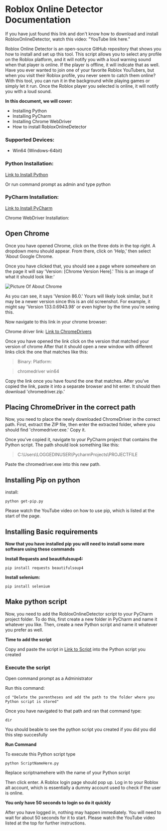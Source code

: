 # Roblox Online Detector Documentation

If you have just found this link and don't know how to download and install RobloxOnlineDetector, watch this video: "YouTube link here."

Roblox Online Detector is an open-source GitHub repository that shows you how to install and set up this tool. This script allows you to select any profile on the Roblox platform, and it will notify you with a loud warning sound when that player is online. If the player is offline, it will indicate that as well. Have you ever wanted to join one of your favorite Roblox YouTubers, but when you visit their Roblox profile, you never seem to catch them online? With this tool, you can run it in the background while playing games or simply let it run. Once the Roblox player you selected is online, it will notify you with a loud sound.

**In this document, we will cover:**

- Installing Python
- Installing PyCharm
- Installing Chrome WebDriver
- How to install RobloxOnlineDetector

### Supported Devices:
- Win64 (Windows-64bit)

### Python Installation:
[Link to Install Python](https://www.python.org/downloads/)

Or run command prompt as admin and type python

### PyCharm Installation:
[Link to Install PyCharm](https://www.jetbrains.com/pycharm/download/download-thanks.html?platform=windows&code=PCC)

Chrome WebDriver Installation:

## Open Chrome

Once you have opened Chrome, click on the three dots in the top right. A dropdown menu should appear. From there, click on 'Help,' then select 'About Google Chrome.

Once you have clicked that, you should see a page where somewhere on the page it will say 'Version: [Chrome Version Here].' This is an image of what it should look like:'

![Picture Of About Chrome](https://th.bing.com/th/id/R.3020f66fa850d84b71fb792004036d7b?rik=MDBTLLcc31qg%2fA&pid=ImgRaw&r=0)

As you can see, it says 'Version 86.0.' Yours will likely look similar, but it may be a newer version since this is an old screenshot. For example, it might say 'Version 133.0.6943.98' or even higher by the time you're seeing this.

Now navigate to this link in your chrome browser: 

Chrome driver link:
[Link to ChromeDrivers](https://googlechromelabs.github.io/chrome-for-testing/)

Once you have opened the link click on the version that matched your version of chrome
After that it should open a new window with different links
click the one that matches like this:

> Binary:       Platform:

> chromedriver	win64


Copy the link once you have found the one that matches. After you’ve copied the link, paste it into a separate browser and hit enter. It should then download 'chromedriver.zip.'

## Placing ChromeDriver in the correct path

Now, you need to place the newly downloaded ChromeDriver in the correct path. First, extract the ZIP file, then enter the extracted folder, where you should find 'chromedriver.exe.' Copy it.

Once you’ve copied it, navigate to your PyCharm project that contains the Python script.
The path should look something like this:

> C:\Users\LOGGEDINUSER\PycharmProjects\PROJECTFILE

Paste the chromedriver.exe into this new path.

## Installing Pip on python

install:

	python get-pip.py

[^1]: This is the footnote.


Please watch the YouTube video on how to use pip, which is listed at the start of the page.


## Installing Basic requirements

**Now that you have installed pip you will need to install some more software using these commands**

**Install Requests and beautifulsoup4:**

	pip install requests beautifulsoup4

[^1]: This is the footnote.

**Install selenium:**

	pip install selenium

[^1]: This is the footnote.


## Make python script

Now, you need to add the RobloxOnlineDetector script to your PyCharm project folder. To do this, first create a new folder in PyCharm and name it whatever you like. Then, create a new Python script and name it whatever you prefer as well.

**Time to add the script**

Copy and paste the script in [Link to Script](https://github.com/gamerboy291115/RobloxOnlineDetector/blob/main/RobloxOnlineDetector) into the Python script you created


### Execute the script

Open command prompt as a Administrator

Run this command:

	cd "Delete the parentheses and add the path to the folder where you Python script is stored"

[^1]: This is the footnote

Once you have navigated to that path and ran that command type:

	dir

[^1]: This is the footnote

You should beable to see the python script you created if you did you did this step succesfully

**Run Command**

To execute this Python script type


	python ScriptNameHere.py

[^1]: This is the footnote

Replace scriptnamehere with the name of your Python script

Then click enter.
A Roblox login page should pop up. Log in to your Roblox alt account, which is essentially a dummy account used to check if the user is online.

**You only have 50 seconds to login so do it quickly**

After you have logged in, nothing may happen immediately. You will need to wait for about 50 seconds for it to start. Please watch the YouTube video listed at the top for further instructions.
